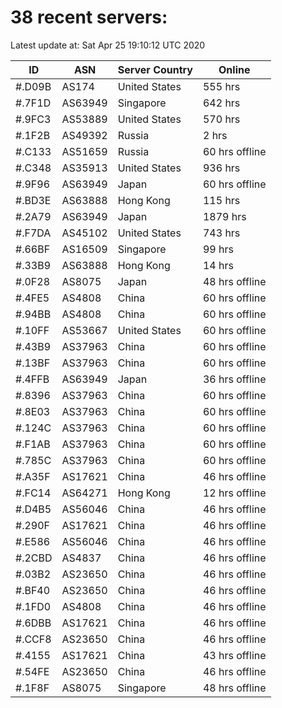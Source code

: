 # 38 recent servers:

Latest update at: Sat Apr 25 19:10:12 UTC 2020

| ID | ASN | Server Country | Online |
| -- | --- | -------------- | ------ |
| #.D09B | AS174 | United States | 555 hrs |
| #.7F1D | AS63949 | Singapore | 642 hrs |
| #.9FC3 | AS53889 | United States | 570 hrs |
| #.1F2B | AS49392 | Russia | 2 hrs |
| #.C133 | AS51659 | Russia | 60 hrs offline |
| #.C348 | AS35913 | United States | 936 hrs |
| #.9F96 | AS63949 | Japan | 60 hrs offline |
| #.BD3E | AS63888 | Hong Kong | 115 hrs |
| #.2A79 | AS63949 | Japan | 1879 hrs |
| #.F7DA | AS45102 | United States | 743 hrs |
| #.66BF | AS16509 | Singapore | 99 hrs |
| #.33B9 | AS63888 | Hong Kong | 14 hrs |
| #.0F28 | AS8075 | Japan | 48 hrs offline |
| #.4FE5 | AS4808 | China | 60 hrs offline |
| #.94BB | AS4808 | China | 60 hrs offline |
| #.10FF | AS53667 | United States | 60 hrs offline |
| #.43B9 | AS37963 | China | 60 hrs offline |
| #.13BF | AS37963 | China | 60 hrs offline |
| #.4FFB | AS63949 | Japan | 36 hrs offline |
| #.8396 | AS37963 | China | 60 hrs offline |
| #.8E03 | AS37963 | China | 60 hrs offline |
| #.124C | AS37963 | China | 60 hrs offline |
| #.F1AB | AS37963 | China | 60 hrs offline |
| #.785C | AS37963 | China | 60 hrs offline |
| #.A35F | AS17621 | China | 46 hrs offline |
| #.FC14 | AS64271 | Hong Kong | 12 hrs offline |
| #.D4B5 | AS56046 | China | 46 hrs offline |
| #.290F | AS17621 | China | 46 hrs offline |
| #.E586 | AS56046 | China | 46 hrs offline |
| #.2CBD | AS4837 | China | 46 hrs offline |
| #.03B2 | AS23650 | China | 46 hrs offline |
| #.BF40 | AS23650 | China | 46 hrs offline |
| #.1FD0 | AS4808 | China | 46 hrs offline |
| #.6DBB | AS17621 | China | 46 hrs offline |
| #.CCF8 | AS23650 | China | 46 hrs offline |
| #.4155 | AS17621 | China | 43 hrs offline |
| #.54FE | AS23650 | China | 46 hrs offline |
| #.1F8F | AS8075 | Singapore | 48 hrs offline |

